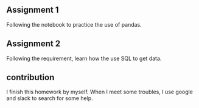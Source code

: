 ## Assignment 1

Following the notebook to practice the use of pandas.

## Assignment 2

Following the requirement, learn how the use SQL to get data.

## contribution

I finish this homework by myself. When I meet some troubles, I use google and slack to search for some help. 